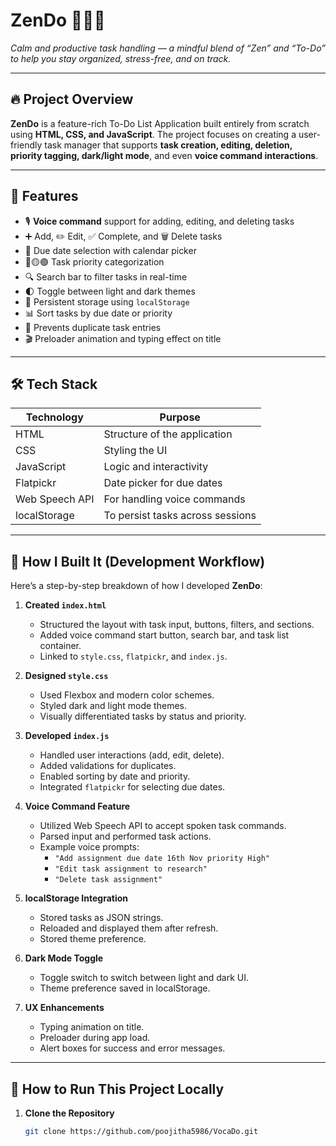 # ZenDo 🧘‍♀️✅  
*Calm and productive task handling — a mindful blend of “Zen” and “To-Do” to help you stay organized, stress-free, and on track.*

---

## 🔥 Project Overview

**ZenDo** is a feature-rich To-Do List Application built entirely from scratch using **HTML, CSS, and JavaScript**. The project focuses on creating a user-friendly task manager that supports **task creation, editing, deletion, priority tagging, dark/light mode**, and even **voice command interactions**.

---

## 🚀 Features

- 🎙️ **Voice command** support for adding, editing, and deleting tasks  
- ➕ Add, ✏️ Edit, ✅ Complete, and 🗑️ Delete tasks  
- 📅 Due date selection with calendar picker  
- 🔴🟡🟢 Task priority categorization  
- 🔍 Search bar to filter tasks in real-time  
- 🌓 Toggle between light and dark themes  
- 🧠 Persistent storage using `localStorage`  
- 📊 Sort tasks by due date or priority  
- 🚫 Prevents duplicate task entries  
- 🎬 Preloader animation and typing effect on title  

---

## 🛠️ Tech Stack

| Technology     | Purpose                              |
|----------------|---------------------------------------|
| HTML           | Structure of the application          |
| CSS            | Styling the UI                        |
| JavaScript     | Logic and interactivity               |
| Flatpickr      | Date picker for due dates             |
| Web Speech API | For handling voice commands           |
| localStorage   | To persist tasks across sessions      |

---

## 🧩 How I Built It (Development Workflow)

Here’s a step-by-step breakdown of how I developed **ZenDo**:

1. **Created `index.html`**  
   - Structured the layout with task input, buttons, filters, and sections.  
   - Added voice command start button, search bar, and task list container.  
   - Linked to `style.css`, `flatpickr`, and `index.js`.

2. **Designed `style.css`**  
   - Used Flexbox and modern color schemes.  
   - Styled dark and light mode themes.  
   - Visually differentiated tasks by status and priority.

3. **Developed `index.js`**  
   - Handled user interactions (add, edit, delete).  
   - Added validations for duplicates.  
   - Enabled sorting by date and priority.  
   - Integrated `flatpickr` for selecting due dates.

4. **Voice Command Feature**  
   - Utilized Web Speech API to accept spoken task commands.  
   - Parsed input and performed task actions.  
   - Example voice prompts:  
     - `"Add assignment due date 16th Nov priority High"`  
     - `"Edit task assignment to research"`  
     - `"Delete task assignment"`

5. **localStorage Integration**  
   - Stored tasks as JSON strings.  
   - Reloaded and displayed them after refresh.  
   - Stored theme preference.

6. **Dark Mode Toggle**  
   - Toggle switch to switch between light and dark UI.  
   - Theme preference saved in localStorage.

7. **UX Enhancements**  
   - Typing animation on title.  
   - Preloader during app load.  
   - Alert boxes for success and error messages.

---

## 🧪 How to Run This Project Locally

1. **Clone the Repository**
   ```bash
   git clone https://github.com/poojitha5986/VocaDo.git
